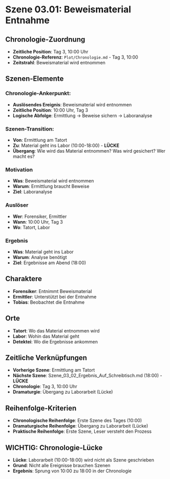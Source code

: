 # Szene 03.01: Beweismaterial Entnahme

## Chronologie-Zuordnung
- **Zeitliche Position**: Tag 3, 10:00 Uhr
- **Chronologie-Referenz**: `Plot/Chronologie.md` - Tag 3, 10:00
- **Zeitstrahl**: Beweismaterial wird entnommen

## Szenen-Elemente

### **Chronologie-Ankerpunkt:**
- **Auslösendes Ereignis**: Beweismaterial wird entnommen
- **Zeitliche Position**: 10:00 Uhr, Tag 3
- **Logische Abfolge**: Ermittlung → Beweise sichern → Laboranalyse

### **Szenen-Transition:**
- **Von**: Ermittlung am Tatort
- **Zu**: Material geht ins Labor (10:00-18:00) - **LÜCKE**
- **Übergang**: Wie wird das Material entnommen? Was wird gesichert? Wer macht es?

### **Motivation**
- **Was**: Beweismaterial wird entnommen
- **Warum**: Ermittlung braucht Beweise
- **Ziel**: Laboranalyse

### **Auslöser**
- **Wer**: Forensiker, Ermittler
- **Wann**: 10:00 Uhr, Tag 3
- **Wo**: Tatort, Labor

### **Ergebnis**
- **Was**: Material geht ins Labor
- **Warum**: Analyse benötigt
- **Ziel**: Ergebnisse am Abend (18:00)

## Charaktere
- **Forensiker**: Entnimmt Beweismaterial
- **Ermittler**: Unterstützt bei der Entnahme
- **Tobias**: Beobachtet die Entnahme

## Orte
- **Tatort**: Wo das Material entnommen wird
- **Labor**: Wohin das Material geht
- **Detektei**: Wo die Ergebnisse ankommen

## Zeitliche Verknüpfungen
- **Vorherige Szene**: Ermittlung am Tatort
- **Nächste Szene**: Szene_03_02_Ergebnis_Auf_Schreibtisch.md (18:00) - **LÜCKE**
- **Chronologie**: Tag 3, 10:00 Uhr
- **Dramaturgie**: Übergang zu Laborarbeit (Lücke)

## Reihenfolge-Kriterien
- **Chronologische Reihenfolge**: Erste Szene des Tages (10:00)
- **Dramaturgische Reihenfolge**: Übergang zu Laborarbeit (Lücke)
- **Praktische Reihenfolge**: Erste Szene, Leser versteht den Prozess

## WICHTIG: Chronologie-Lücke
- **Lücke**: Laborarbeit (10:00-18:00) wird nicht als Szene geschrieben
- **Grund**: Nicht alle Ereignisse brauchen Szenen
- **Ergebnis**: Sprung von 10:00 zu 18:00 in der Chronologie
